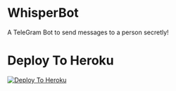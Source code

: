 # WhisperBot

A TeleGram Bot to send messages to a person secretly!

# Deploy To Heroku

[![Deploy To Heroku](https://www.herokucdn.com/deploy/button.svg)](https://heroku.com/deploy?template=https://github.com/TinderBrazil/WhisperBot)
